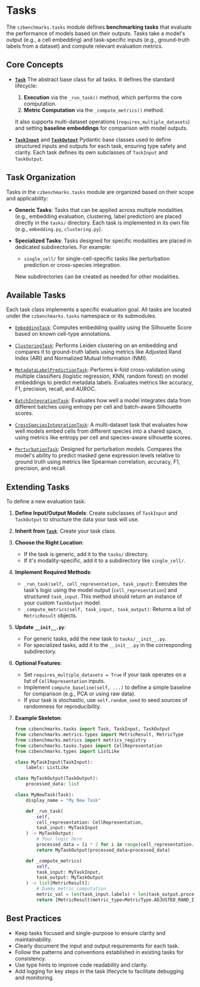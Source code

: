 # Tasks 

The `czbenchmarks.tasks` module defines **benchmarking tasks** that evaluate the performance of models based on their outputs. Tasks take a model's output (e.g., a cell embedding) and task-specific inputs (e.g., ground-truth labels from a dataset) and compute relevant evaluation metrics.

## Core Concepts

- **[`Task`](../autoapi/czbenchmarks/tasks/task/index)** The abstract base class for all tasks. It defines the standard lifecycle:
    
    1. **Execution** via the `_run_task()` method, which performs the core computation.
    2. **Metric Computation** via the `_compute_metrics()` method.
        
    It also supports multi-dataset operations (`requires_multiple_datasets`) and setting **baseline embeddings** for comparison with model outputs.
    
- **[`TaskInput`](../autoapi/czbenchmarks/tasks/task/index)** and **[`TaskOutput`](../autoapi/czbenchmarks/tasks/task/index)** Pydantic base classes used to define structured inputs and outputs for each task, ensuring type safety and clarity. Each task defines its own subclasses of `TaskInput` and `TaskOutput`.
    

## Task Organization

Tasks in the `czbenchmarks.tasks` module are organized based on their scope and applicability:

- **Generic Tasks**: Tasks that can be applied across multiple modalities (e.g., embedding evaluation, clustering, label prediction) are placed directly in the `tasks/` directory. Each task is implemented in its own file (e.g., `embedding.py`, `clustering.py`).
    
- **Specialized Tasks**: Tasks designed for specific modalities are placed in dedicated subdirectories. For example:
    
    - `single_cell/` for single-cell-specific tasks like perturbation prediction or cross-species integration.
        
    New subdirectories can be created as needed for other modalities.
    

## Available Tasks

Each task class implements a specific evaluation goal. All tasks are located under the `czbenchmarks.tasks` namespace or its submodules.

- [`EmbeddingTask`](../autoapi/czbenchmarks/tasks/embedding/index): Computes embedding quality using the Silhouette Score based on known cell-type annotations.
    
- [`ClusteringTask`](../autoapi/czbenchmarks/tasks/clustering/index): Performs Leiden clustering on an embedding and compares it to ground-truth labels using metrics like Adjusted Rand Index (ARI) and Normalized Mutual Information (NMI).
    
- [`MetadataLabelPredictionTask`](../autoapi/czbenchmarks/tasks/label_prediction/index): Performs k-fold cross-validation using multiple classifiers (logistic regression, KNN, random forest) on model embeddings to predict metadata labels. Evaluates metrics like accuracy, F1, precision, recall, and AUROC.
    
- [`BatchIntegrationTask`](../autoapi/czbenchmarks/tasks/integration/index): Evaluates how well a model integrates data from different batches using entropy per cell and batch-aware Silhouette scores.
    
- [`CrossSpeciesIntegrationTask`](../autoapi/czbenchmarks/tasks/single_cell/cross_species/index): A multi-dataset task that evaluates how well models embed cells from different species into a shared space, using metrics like entropy per cell and species-aware silhouette scores.
    
- [`PerturbationTask`](../autoapi/czbenchmarks/tasks/single_cell/perturbation/index): Designed for  perturbation models. Compares the model's ability to predict masked gene expression levels relative to ground truth using metrics like Spearman correlation, accuracy, F1, precision, and recall. 
    

## Extending Tasks

To define a new evaluation task:

1. **Define Input/Output Models**: Create subclasses of `TaskInput` and `TaskOutput` to structure the data your task will use.
    
2. **Inherit from [`Task`](../autoapi/czbenchmarks/tasks/task/index)**: Create your task class.
    
3. **Choose the Right Location**:
    
    - If the task is generic, add it to the `tasks/` directory.
    - If it's modality-specific, add it to a subdirectory like `single_cell/`.
        
4. **Implement Required Methods**:
    
    - `_run_task(self, cell_representation, task_input)`: Executes the task's logic using the model output (`cell_representation`) and structured `task_input`. This method should return an instance of your custom `TaskOutput` model.
    - `_compute_metrics(self, task_input, task_output)`: Returns a list of `MetricResult` objects.
        
5. **Update `__init__.py`**:
    
    - For generic tasks, add the new task to `tasks/__init__.py`.
    - For specialized tasks, add it to the `__init__.py` in the corresponding subdirectory.
        
6. **Optional Features**:
    
    - Set `requires_multiple_datasets = True` if your task operates on a list of `CellRepresentation` inputs.
    - Implement `compute_baseline(self, ...)` to define a simple baseline for comparison (e.g., PCA or using raw data).
    - If your task is stochastic, use `self.random_seed` to seed sources of randomness for reproducibility.
        
7. **Example Skeleton**:
    
    ```python
    from czbenchmarks.tasks import Task, TaskInput, TaskOutput
    from czbenchmarks.metrics.types import MetricResult, MetricType
    from czbenchmarks.metrics import metrics_registry
    from czbenchmarks.tasks.types import CellRepresentation
    from czbenchmarks.types import ListLike
    
    class MyTaskInput(TaskInput):
        labels: ListLike
    
    class MyTaskOutput(TaskOutput):
        processed_data: list
    
    class MyNewTask(Task):
        display_name = "My New Task"
    
        def _run_task(
            self,
            cell_representation: CellRepresentation,
            task_input: MyTaskInput
        ) -> MyTaskOutput:
            # Your logic here
            processed_data = [i * 2 for i in range(cell_representation.shape[0])]
            return MyTaskOutput(processed_data=processed_data)
    
        def _compute_metrics(
            self,
            task_input: MyTaskInput,
            task_output: MyTaskOutput
        ) -> list[MetricResult]:
            # Dummy metric computation
            metric_val = len(task_input.labels) + len(task_output.processed_data)
            return [MetricResult(metric_type=MetricType.ADJUSTED_RAND_INDEX, value=float(metric_val))]
    ```
    

## Best Practices  

- Keep tasks focused and single-purpose to ensure clarity and maintainability.
- Clearly document the input and output requirements for each task.
- Follow the patterns and conventions established in existing tasks for consistency.
- Use type hints to improve code readability and clarity.
- Add logging for key steps in the task lifecycle to facilitate debugging and monitoring.
